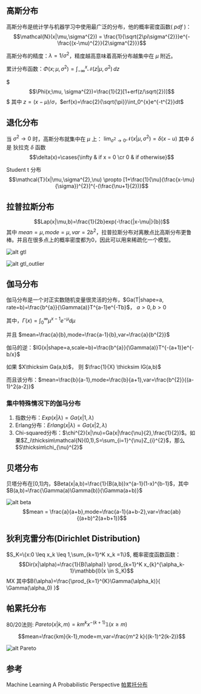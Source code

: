 ## 高斯分布
高斯分布是统计学与机器学习中使用最广泛的分布，他的概率密度函数( $pdf$ )：
$$\mathcal{N}(x|\mu,\sigma^{2}) = \frac{1}{\sqrt{2\pi\sigma^{2}}}e^{-\frac{(x-\mu)^{2}}{2\sigma^{2}}}$$

高斯分布的精度：$\lambda = 1/\sigma^{2}$，精度越高意味着高斯分布越集中在 $\mu$ 附近。

累计分布函数：$\Phi(x;\mu, \sigma^{2})=\int_{-\infty}^{x}\mathcal{N}(z|\mu,\sigma^{2})\,dz$

$$$\Phi(x;\mu, \sigma^{2})=\frac{1}{2}[1+erf(z/\sqrt{2})]$$$
其中 $z = (x-\mu)/\sigma$，$erf(x)=\frac{2}{\sqrt{\pi}}\int_0^{x}e^{-t^{2}}dt$

## 退化分布
当 $\sigma^{2} \to 0$ 时，高斯分布就集中在 $\mu$ 上：
$\lim_{\sigma^{2} \to 0} \mathcal{N}(x|\mu,\sigma^{2})=\delta(x-u)$
其中 $\delta$ 是 狄拉克 $\delta$ 函数
$$\delta(x)=\cases{\infty & if x = 0 \cr 0 & if otherwise}$$

Student t 分布
$$\mathcal{T}(x|\mu,\sigma^{2},\nu) \propto [1+\frac{1}{\nu}(\frac{x-\mu}{\sigma})^{2}]^{-(\frac{\nu+1}{2})}$$

## 拉普拉斯分布
$$Lap(x|\mu,b)=\frac{1}{2b}exp(-\frac{|x-\mu|}{b})$$
其中 $mean = \mu, mode=\mu,var=2b^{2}$，拉普拉斯分布对离散点比高斯分布更鲁棒。并且在很多点上的概率密度都为0，因此可以用来稀疏化一个模型。

![alt gtl](https://raw.githubusercontent.com/Lehyu/lehyu.github.com/master/image/math/probability%20distribution/gtl.png)

![alt gtl_outlier](https://raw.githubusercontent.com/Lehyu/lehyu.github.com/master/image/math/probability%20distribution/gtl_outlier.png)

## 伽马分布
伽马分布是一个对正实数随机变量很灵活的分布，$Ga(T|shape=a, rate=b)=\frac{b^{a}}{\Gamma(a)}T^{a-1}e^{-Tb}$， $a>0,b>0$

其中，$\Gamma(x)=\int_{0}^{\infty}\mu^{x-1}e^{-\mu}d\mu$

并且 $mean=\frac{a}{b},mode=\frac{a-1}{b},var=\frac{a}{b^{2}}$

伽马的逆：$IG(x|shape=a,scale=b)=\frac{b^{a}}{\Gamma(a)}T^{-(a+1)}e^{-b/x}$

如果 $X\thicksim Ga(a,b)$， 则 $\frac{1}{X} \thicksim IG(a,b)$

而且该分布：$mean=\frac{b}{a-1},mode=\frac{b}{a+1},var=\frac{b^{2}}{(a-1)^2(a-2)}$

### 集中特殊情况下的伽马分布
1. 指数分布：$Exp(x|\lambda)=Ga(x|1,\lambda)$
2. Erlang分布：$Erlang(x|\lambda)=Ga(x|2,\lambda)$
3. Chi-squared分布：$\chi^{2}(x|\nu)=Ga(x|\frac{\nu}{2},\frac{1}{2})$。如果$Z_i\thicksim\mathcal{N}(0,1),S=\sum_{i=1}^{\nu}Z_{i}^{2}$，那么 $S\thicksim\chi_{\nu}^{2}$

## 贝塔分布
贝塔分布在[0,1]内，$Beta(x|a,b)=\frac{1}{B(a,b)}x^{a-1}(1-x)^{b-1}$，其中 $B(a,b)=\frac{\Gamma(a)\Gamma(b)}{\Gamma(a+b)}$

![alt beta](https://raw.githubusercontent.com/Lehyu/lehyu.github.com/master/image/math/probability%20distribution/beta.png)
$$mean = \frac{a}{a+b},mode=\frac{a-1}{a+b-2},var=\frac{ab}{(a+b)^2(a+b+1)}$$

## 狄利克雷分布(Dirichlet Distribution)

$S_K=\{x:0 \leq x_k \leq 1,\sum_{k=1}^K x_k =1\}$, 概率密度函数函数：
$$Dir(x|\alpha)=\frac{1}{B(\alpha)} \prod_{k=1}^K x_{k}^{\alpha_k-1}\mathbb{I}(x \in S_K)$$
MX
其中$B(\alpha)=\frac{\prod_{k=1}^{K}\Gamma(\alpha_k)}{ \Gamma(\alpha_0) }$

## 帕累托分布
80/20法则: $Pareto(x|k,m)=km^kx^{-(k+1)}\mathbb{1}(x\geq m)$

$$mean=\frac{km}{k-1},mode=m,var=\frac{m^2 k}{(k-1)^2(k-2)}$$

![alt Pareto](https://raw.githubusercontent.com/Lehyu/lehyu.github.com/master/image/math/probability%20distribution/pareto.png)

## 参考
Machine Learning A Probabilistic Perspective
[帕累托分布](http://wiki.mbalib.com/wiki/%E5%B8%95%E7%B4%AF%E6%89%98%E5%88%86%E5%B8%83)
